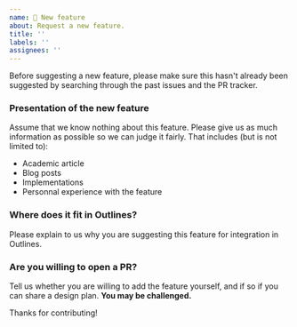 ```yaml
---
name: 🚀 New feature
about: Request a new feature.
title: ''
labels: ''
assignees: ''
---
```


Before suggesting a new feature, please make sure this hasn't already been suggested by searching through the past issues and the PR tracker.

### Presentation of the new feature

Assume that we know nothing about this feature. Please give us as much information as possible so we can judge it fairly. That includes (but is not limited to):
- Academic article
- Blog posts
- Implementations
- Personnal experience with the feature

### Where does it fit in Outlines?

Please explain to us why you are suggesting this feature for integration in Outlines.

### Are you willing to open a PR?

Tell us whether you are willing to add the feature yourself, and if so if you can share a design plan. **You may be challenged.**

Thanks for contributing!
